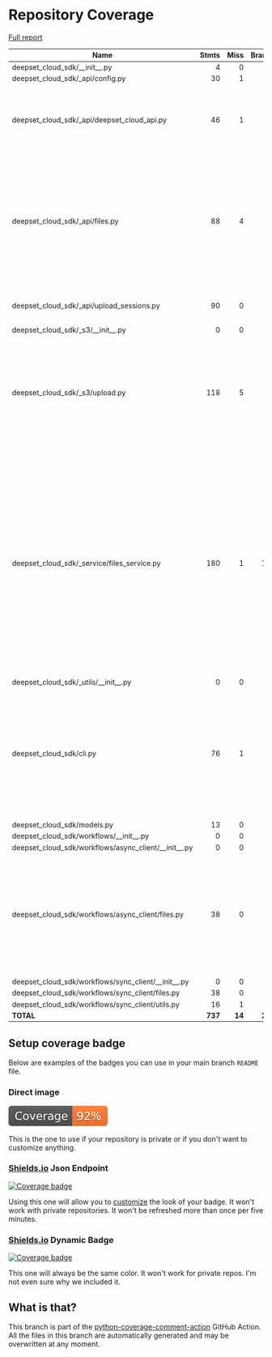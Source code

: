 # Repository Coverage

[Full report](https://htmlpreview.github.io/?https://github.com/deepset-ai/deepset-cloud-sdk/blob/python-coverage-comment-action-data/htmlcov/index.html)

| Name                                                        |    Stmts |     Miss |   Branch |   BrPart |   Cover |   Missing |
|------------------------------------------------------------ | -------: | -------: | -------: | -------: | ------: | --------: |
| deepset\_cloud\_sdk/\_\_init\_\_.py                         |        4 |        0 |        0 |        0 |    100% |           |
| deepset\_cloud\_sdk/\_api/config.py                         |       30 |        1 |        8 |        1 |     95% |        37 |
| deepset\_cloud\_sdk/\_api/deepset\_cloud\_api.py            |       46 |        1 |       16 |        6 |     89% |45->44, 61->63, 62->61, 63->62, 68->exit, 77->71, 212 |
| deepset\_cloud\_sdk/\_api/files.py                          |       88 |        4 |       40 |        9 |     90% |39->38, 101-104, 107->111, 111->115, 115->118, 127->126, 156->158, 175, 179 |
| deepset\_cloud\_sdk/\_api/upload\_sessions.py               |       90 |        0 |       28 |        2 |     98% |188->182, 227->221 |
| deepset\_cloud\_sdk/\_s3/\_\_init\_\_.py                    |        0 |        0 |        0 |        0 |    100% |           |
| deepset\_cloud\_sdk/\_s3/upload.py                          |      118 |        5 |       42 |        7 |     91% |85->79, 105->exit, 116-124, 164->exit, 165->164, 256->exit, 274->exit |
| deepset\_cloud\_sdk/\_service/files\_service.py             |      180 |        1 |      104 |       15 |     94% |50->52, 51->50, 52->51, 59->exit, 104->111, 116->115, 156->170, 170->179, 182->181, 202->201, 246->245, 298->304, 385, 434->446, 446->454 |
| deepset\_cloud\_sdk/\_utils/\_\_init\_\_.py                 |        0 |        0 |        0 |        0 |    100% |           |
| deepset\_cloud\_sdk/cli.py                                  |       76 |        1 |       34 |        9 |     91% |29->28, 70->69, 90->93, 97->96, 113->112, 163->162, 209->185, 218->217, 268->267, 284 |
| deepset\_cloud\_sdk/models.py                               |       13 |        0 |        4 |        0 |    100% |           |
| deepset\_cloud\_sdk/workflows/\_\_init\_\_.py               |        0 |        0 |        0 |        0 |    100% |           |
| deepset\_cloud\_sdk/workflows/async\_client/\_\_init\_\_.py |        0 |        0 |        0 |        0 |    100% |           |
| deepset\_cloud\_sdk/workflows/async\_client/files.py        |       38 |        0 |       16 |        8 |     85% |53->exit, 54->53, 87->exit, 88->87, 114->exit, 149->exit, 187->exit, 227->exit |
| deepset\_cloud\_sdk/workflows/sync\_client/\_\_init\_\_.py  |        0 |        0 |        0 |        0 |    100% |           |
| deepset\_cloud\_sdk/workflows/sync\_client/files.py         |       38 |        0 |        0 |        0 |    100% |           |
| deepset\_cloud\_sdk/workflows/sync\_client/utils.py         |       16 |        1 |        2 |        0 |     94% |        26 |
|                                                   **TOTAL** |  **737** |   **14** |  **294** |   **57** | **93%** |           |


## Setup coverage badge

Below are examples of the badges you can use in your main branch `README` file.

### Direct image

[![Coverage badge](https://raw.githubusercontent.com/deepset-ai/deepset-cloud-sdk/python-coverage-comment-action-data/badge.svg)](https://htmlpreview.github.io/?https://github.com/deepset-ai/deepset-cloud-sdk/blob/python-coverage-comment-action-data/htmlcov/index.html)

This is the one to use if your repository is private or if you don't want to customize anything.

### [Shields.io](https://shields.io) Json Endpoint

[![Coverage badge](https://img.shields.io/endpoint?url=https://raw.githubusercontent.com/deepset-ai/deepset-cloud-sdk/python-coverage-comment-action-data/endpoint.json)](https://htmlpreview.github.io/?https://github.com/deepset-ai/deepset-cloud-sdk/blob/python-coverage-comment-action-data/htmlcov/index.html)

Using this one will allow you to [customize](https://shields.io/endpoint) the look of your badge.
It won't work with private repositories. It won't be refreshed more than once per five minutes.

### [Shields.io](https://shields.io) Dynamic Badge

[![Coverage badge](https://img.shields.io/badge/dynamic/json?color=brightgreen&label=coverage&query=%24.message&url=https%3A%2F%2Fraw.githubusercontent.com%2Fdeepset-ai%2Fdeepset-cloud-sdk%2Fpython-coverage-comment-action-data%2Fendpoint.json)](https://htmlpreview.github.io/?https://github.com/deepset-ai/deepset-cloud-sdk/blob/python-coverage-comment-action-data/htmlcov/index.html)

This one will always be the same color. It won't work for private repos. I'm not even sure why we included it.

## What is that?

This branch is part of the
[python-coverage-comment-action](https://github.com/marketplace/actions/python-coverage-comment)
GitHub Action. All the files in this branch are automatically generated and may be
overwritten at any moment.